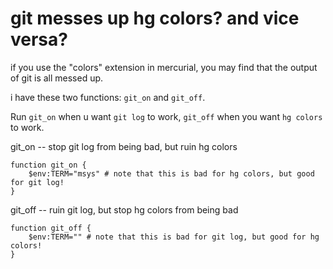﻿# git messes up hg colors? and vice versa?

if you use the "colors" extension in mercurial, you may find that the output of git is all messed up.

i have these two functions: `git_on` and `git_off`.

Run `git_on` when u want `git log` to work, `git_off` when you want `hg colors` to work.

git_on    -- stop git log from being bad, but ruin hg colors

    function git_on {
        $env:TERM="msys" # note that this is bad for hg colors, but good for git log!
    }

git_off    -- ruin git log, but stop hg colors from being bad

    function git_off {
        $env:TERM="" # note that this is bad for git log, but good for hg colors!
    }
